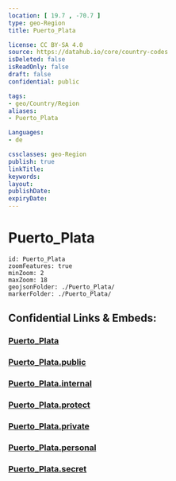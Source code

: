 ```yaml
---
location: [ 19.7 , -70.7 ] 
type: geo-Region
title: Puerto_Plata

license: CC BY-SA 4.0
source: https://datahub.io/core/country-codes
isDeleted: false
isReadOnly: false
draft: false
confidential: public

tags:
- geo/Country/Region
aliases:
- Puerto_Plata

Languages:
- de

cssclasses: geo-Region
publish: true
linkTitle: 
keywords: 
layout: 
publishDate: 
expiryDate: 
---
```


# Puerto_Plata

```leaflet
id: Puerto_Plata
zoomFeatures: true 
minZoom: 2 
maxZoom: 18
geojsonFolder: ./Puerto_Plata/
markerFolder: ./Puerto_Plata/
```


## Confidential Links & Embeds: 

### [Puerto_Plata](/_Standards/Earth/Continent/America~Caribbean/Dominican_Rep/provinces~Dominican_Rep/Puerto_Plata.md) 

### [Puerto_Plata.public](/_public/Earth/Continent/America~Caribbean/Dominican_Rep/provinces~Dominican_Rep/Puerto_Plata.public.md) 

### [Puerto_Plata.internal](/_internal/Earth/Continent/America~Caribbean/Dominican_Rep/provinces~Dominican_Rep/Puerto_Plata.internal.md) 

### [Puerto_Plata.protect](/_protect/Earth/Continent/America~Caribbean/Dominican_Rep/provinces~Dominican_Rep/Puerto_Plata.protect.md) 

### [Puerto_Plata.private](/_private/Earth/Continent/America~Caribbean/Dominican_Rep/provinces~Dominican_Rep/Puerto_Plata.private.md) 

### [Puerto_Plata.personal](/_personal/Earth/Continent/America~Caribbean/Dominican_Rep/provinces~Dominican_Rep/Puerto_Plata.personal.md) 

### [Puerto_Plata.secret](/_secret/Earth/Continent/America~Caribbean/Dominican_Rep/provinces~Dominican_Rep/Puerto_Plata.secret.md)

